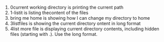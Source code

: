 1. 0current working directory is printing the current path
2. 1-listit is listing thecontent of the files
3. bring me home is showing how I can change my directory to home
4. 3listfiles is showing the current directory ontent in long format
5. 4list more file is displaying current directory contents, including hidden files (starting with .). Use the long format.
